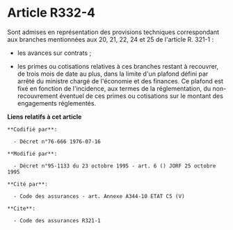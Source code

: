 # Article R332-4

Sont admises en représentation des provisions techniques correspondant aux branches mentionnées aux 20, 21, 22, 24 et 25 de
l'article R. 321-1 :

- les avances sur contrats ;

- les primes ou cotisations relatives à ces branches restant à recouvrer, de trois mois de date au plus, dans la limite d'un
plafond défini par arrêté du ministre chargé de l'économie et des finances. Ce plafond est fixé en fonction de l'incidence,
aux termes de la réglementation, du non-recouvrement éventuel de ces primes ou cotisations sur le montant des engagements
réglementés.

**Liens relatifs à cet article**

	**Codifié par**:

	  - Décret n°76-666 1976-07-16

	**Modifié par**:

	  - Décret n°95-1133 du 23 octobre 1995 - art. 6 () JORF 25 octobre 1995

	**Cité par**:

	  - Code des assurances - art. Annexe A344-10 ETAT C5 (V)

	**Cite**:

	  - Code des assurances R321-1
